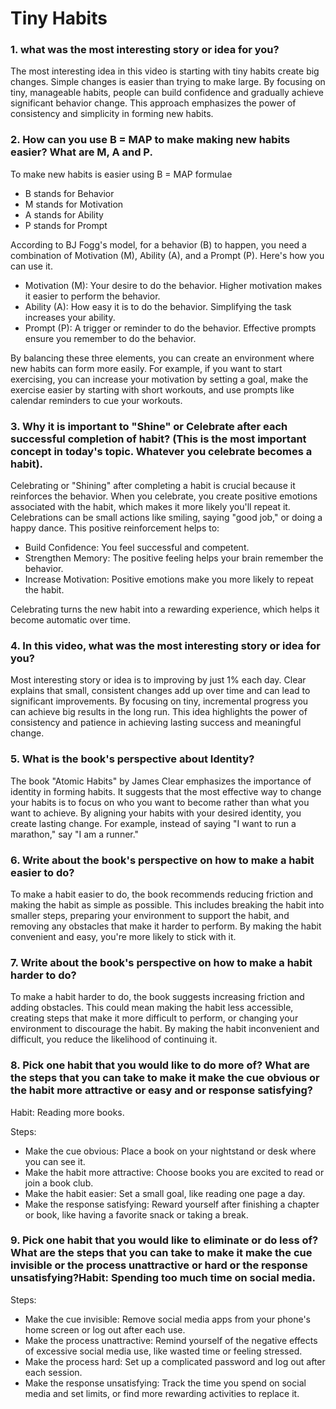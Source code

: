 # Tiny Habits

### 1. what was the most interesting story or idea for you?
The most interesting idea in this video is starting with tiny habits create big changes. Simple changes is easier than trying to make large.  By focusing on tiny, manageable habits, people can build confidence and gradually achieve significant behavior change. This approach emphasizes the power of consistency and simplicity in forming new habits.
### 2. How can you use B = MAP to make making new habits easier? What are M, A and P.
To make new habits is easier using B = MAP formulae
* B stands for Behavior
* M stands for Motivation
* A stands for Ability
* P stands for Prompt 

According to BJ Fogg's model, for a behavior (B) to happen, you need a combination of Motivation (M), Ability (A), and a Prompt (P). Here's how you can use it.

* Motivation (M): Your desire to do the behavior. Higher motivation makes it easier to perform the behavior.
* Ability (A): How easy it is to do the behavior. Simplifying the task increases your ability.
* Prompt (P): A trigger or reminder to do the behavior. Effective prompts ensure you remember to do the behavior.

By balancing these three elements, you can create an environment where new habits can form more easily. For example, if you want to start exercising, you can increase your motivation by setting a goal, make the exercise easier by starting with short workouts, and use prompts like calendar reminders to cue your workouts.
### 3. Why it is important to "Shine" or Celebrate after each successful completion of habit? (This is the most important concept in today's topic. Whatever you celebrate becomes a habit).
Celebrating or "Shining" after completing a habit is crucial because it reinforces the behavior. When you celebrate, you create positive emotions associated with the habit, which makes it more likely you'll repeat it. Celebrations can be small actions like smiling, saying "good job," or doing a happy dance.
This positive reinforcement helps to:

* Build Confidence: You feel successful and competent.
* Strengthen Memory: The positive feeling helps your brain remember the behavior.
* Increase Motivation: Positive emotions make you more likely to repeat the habit.

Celebrating turns the new habit into a rewarding experience, which helps it become automatic over time.
### 4. In this video, what was the most interesting story or idea for you?
Most interesting story or idea is to improving by just 1% each day. Clear explains that small, consistent changes add up over time and can lead to significant improvements. By focusing on tiny, incremental progress you can achieve big results in the long run. This idea highlights the power of consistency and patience in achieving lasting success and meaningful change.
### 5. What is the book's perspective about Identity?
The book "Atomic Habits" by James Clear emphasizes the importance of identity in forming habits. It suggests that the most effective way to change your habits is to focus on who you want to become rather than what you want to achieve. By aligning your habits with your desired identity, you create lasting change. For example, instead of saying "I want to run a marathon," say "I am a runner."
### 6. Write about the book's perspective on how to make a habit easier to do?
To make a habit easier to do, the book recommends reducing friction and making the habit as simple as possible. This includes breaking the habit into smaller steps, preparing your environment to support the habit, and removing any obstacles that make it harder to perform. By making the habit convenient and easy, you're more likely to stick with it.
### 7. Write about the book's perspective on how to make a habit harder to do?
To make a habit harder to do, the book suggests increasing friction and adding obstacles. This could mean making the habit less accessible, creating steps that make it more difficult to perform, or changing your environment to discourage the habit. By making the habit inconvenient and difficult, you reduce the likelihood of continuing it.
### 8. Pick one habit that you would like to do more of? What are the steps that you can take to make it make the cue obvious or the habit more attractive or easy and or response satisfying?
Habit: Reading more books.

Steps:

* Make the cue obvious: Place a book on your nightstand or desk where you can see it.
* Make the habit more attractive: Choose books you are excited to read or join a book club.
* Make the habit easier: Set a small goal, like reading one page a day.
* Make the response satisfying: Reward yourself after finishing a chapter or book, like having a favorite snack or taking a break.
### 9. Pick one habit that you would like to eliminate or do less of? What are the steps that you can take to make it make the cue invisible or the process unattractive or hard or the response unsatisfying?Habit: Spending too much time on social media.

Steps:
* Make the cue invisible: Remove social media apps from your phone's home screen or log out after each use.
* Make the process unattractive: Remind yourself of the negative effects of excessive social media use, like wasted time or feeling stressed.
* Make the process hard: Set up a complicated password and log out after each session.
* Make the response unsatisfying: Track the time you spend on social media and set limits, or find more rewarding activities to replace it.
